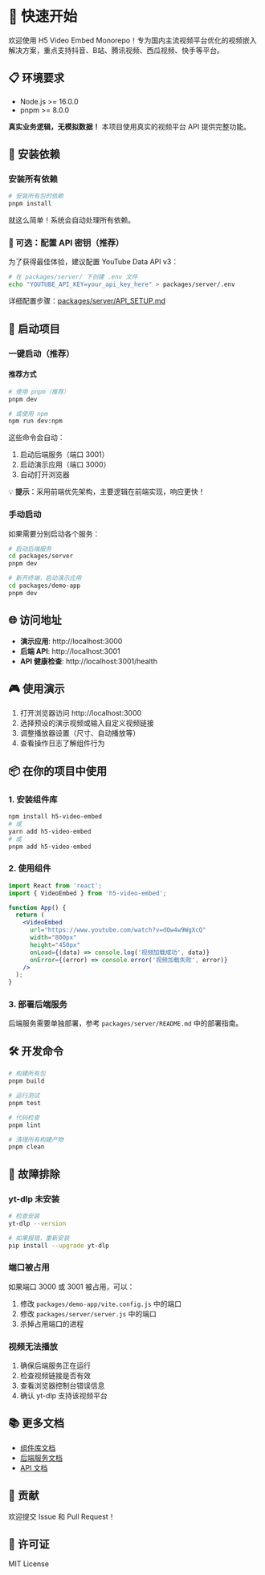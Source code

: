 # 🚀 快速开始

欢迎使用 H5 Video Embed Monorepo！专为国内主流视频平台优化的视频嵌入解决方案，重点支持抖音、B站、腾讯视频、西瓜视频、快手等平台。

## 📋 环境要求

- Node.js >= 16.0.0
- pnpm >= 8.0.0

**真实业务逻辑，无模拟数据！** 本项目使用真实的视频平台 API 提供完整功能。

## 🔧 安装依赖

### 安装所有依赖

```bash
# 安装所有包的依赖
pnpm install
```

就这么简单！系统会自动处理所有依赖。

### 🔑 可选：配置 API 密钥（推荐）

为了获得最佳体验，建议配置 YouTube Data API v3：

```bash
# 在 packages/server/ 下创建 .env 文件
echo "YOUTUBE_API_KEY=your_api_key_here" > packages/server/.env
```

详细配置步骤：[packages/server/API_SETUP.md](packages/server/API_SETUP.md)

## 🎯 启动项目

### 一键启动（推荐）

#### 推荐方式

```bash
# 使用 pnpm（推荐）
pnpm dev

# 或使用 npm
npm run dev:npm
```

这些命令会自动：
1. 启动后端服务（端口 3001）
2. 启动演示应用（端口 3000）
3. 自动打开浏览器

💡 **提示**：采用前端优先架构，主要逻辑在前端实现，响应更快！

### 手动启动

如果需要分别启动各个服务：

```bash
# 启动后端服务
cd packages/server
pnpm dev

# 新开终端，启动演示应用
cd packages/demo-app  
pnpm dev
```

## 🌐 访问地址

- **演示应用**: http://localhost:3000
- **后端 API**: http://localhost:3001
- **API 健康检查**: http://localhost:3001/health

## 🎮 使用演示

1. 打开浏览器访问 http://localhost:3000
2. 选择预设的演示视频或输入自定义视频链接
3. 调整播放器设置（尺寸、自动播放等）
4. 查看操作日志了解组件行为

## 📦 在你的项目中使用

### 1. 安装组件库

```bash
npm install h5-video-embed
# 或
yarn add h5-video-embed
# 或
pnpm add h5-video-embed
```

### 2. 使用组件

```jsx
import React from 'react';
import { VideoEmbed } from 'h5-video-embed';

function App() {
  return (
    <VideoEmbed 
      url="https://www.youtube.com/watch?v=dQw4w9WgXcQ"
      width="800px"
      height="450px"
      onLoad={(data) => console.log('视频加载成功', data)}
      onError={(error) => console.error('视频加载失败', error)}
    />
  );
}
```

### 3. 部署后端服务

后端服务需要单独部署，参考 `packages/server/README.md` 中的部署指南。

## 🛠️ 开发命令

```bash
# 构建所有包
pnpm build

# 运行测试
pnpm test

# 代码检查
pnpm lint

# 清理所有构建产物
pnpm clean
```

## 🐛 故障排除

### yt-dlp 未安装

```bash
# 检查安装
yt-dlp --version

# 如果报错，重新安装
pip install --upgrade yt-dlp
```

### 端口被占用

如果端口 3000 或 3001 被占用，可以：

1. 修改 `packages/demo-app/vite.config.js` 中的端口
2. 修改 `packages/server/server.js` 中的端口
3. 杀掉占用端口的进程

### 视频无法播放

1. 确保后端服务正在运行
2. 检查视频链接是否有效
3. 查看浏览器控制台错误信息
4. 确认 yt-dlp 支持该视频平台

## 📚 更多文档

- [组件库文档](packages/h5-video-embed/README.md)
- [后端服务文档](packages/server/README.md)
- [API 文档](packages/server/README.md#api-文档)

## 🤝 贡献

欢迎提交 Issue 和 Pull Request！

## 📄 许可证

MIT License
